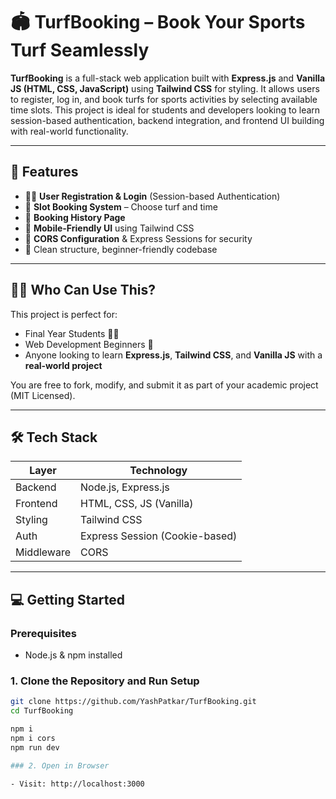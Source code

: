 # 🏟️ TurfBooking – Book Your Sports Turf Seamlessly

**TurfBooking** is a full-stack web application built with **Express.js** and **Vanilla JS (HTML, CSS, JavaScript)** using **Tailwind CSS** for styling. It allows users to register, log in, and book turfs for sports activities by selecting available time slots. This project is ideal for students and developers looking to learn session-based authentication, backend integration, and frontend UI building with real-world functionality.

---

## 🚀 Features

- 🧑‍💻 **User Registration & Login** (Session-based Authentication)
- 📅 **Slot Booking System** – Choose turf and time
- 🧾 **Booking History Page**
- 📱 **Mobile-Friendly UI** using Tailwind CSS
- 🔐 **CORS Configuration** & Express Sessions for security
- 🧠 Clean structure, beginner-friendly codebase

---

## 🧑‍🎓 Who Can Use This?

This project is perfect for:
- Final Year Students 🧑‍🎓
- Web Development Beginners 👶
- Anyone looking to learn **Express.js**, **Tailwind CSS**, and **Vanilla JS** with a **real-world project**

You are free to fork, modify, and submit it as part of your academic project (MIT Licensed).

---

## 🛠️ Tech Stack

| Layer        | Technology       |
|--------------|------------------|
| Backend      | Node.js, Express.js |
| Frontend     | HTML, CSS, JS (Vanilla) |
| Styling      | Tailwind CSS     |
| Auth         | Express Session (Cookie-based) |
| Middleware   | CORS             |

---

## 💻 Getting Started

### Prerequisites

- Node.js & npm installed

### 1. Clone the Repository and Run Setup

```bash
git clone https://github.com/YashPatkar/TurfBooking.git
cd TurfBooking

npm i
npm i cors
npm run dev

### 2. Open in Browser

- Visit: http://localhost:3000
